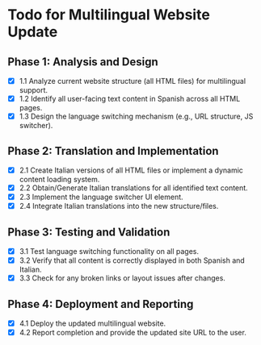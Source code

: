 # Todo for Multilingual Website Update

## Phase 1: Analysis and Design

- [x] 1.1 Analyze current website structure (all HTML files) for multilingual support.
- [x] 1.2 Identify all user-facing text content in Spanish across all HTML pages.
- [x] 1.3 Design the language switching mechanism (e.g., URL structure, JS switcher).

## Phase 2: Translation and Implementation

- [x] 2.1 Create Italian versions of all HTML files or implement a dynamic content loading system.
- [x] 2.2 Obtain/Generate Italian translations for all identified text content.
- [x] 2.3 Implement the language switcher UI element.
- [x] 2.4 Integrate Italian translations into the new structure/files.

## Phase 3: Testing and Validation

- [x] 3.1 Test language switching functionality on all pages.
- [x] 3.2 Verify that all content is correctly displayed in both Spanish and Italian.
- [x] 3.3 Check for any broken links or layout issues after changes.

## Phase 4: Deployment and Reporting

- [x] 4.1 Deploy the updated multilingual website.
- [x] 4.2 Report completion and provide the updated site URL to the user.
